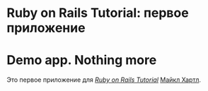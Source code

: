 # Ruby on Rails Tutorial: первое приложение
# Demo app. Nothing more
Это первое приложение для
[*Ruby on Rails Tutorial*](http://railstutorial.org/)
 [Майкл Хартл](http://michaelhartl.com/).